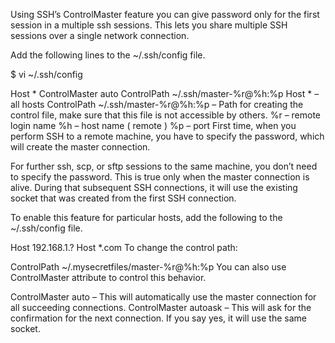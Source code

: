 Using SSH’s ControlMaster feature you can give password only for the first session in a multiple ssh sessions. This lets you share multiple SSH sessions over a single network connection.

Add the following lines to the ~/.ssh/config file.

$ vi ~/.ssh/config

Host *
ControlMaster auto
ControlPath ~/.ssh/master-%r@%h:%p
Host * – all hosts
ControlPath ~/.ssh/master-%r@%h:%p – Path for creating the control file, make sure that this file is not accessible by others.
%r – remote login name
%h – host name ( remote )
%p – port
First time, when you perform SSH to a remote machine, you have to specify the password, which will create the master connection.

For further ssh, scp, or sftp sessions to the same machine, you don’t need to specify the password. This is true only when the master connection is alive. During that subsequent SSH connections, it will use the existing socket that was created from the first SSH connection.

To enable this feature for particular hosts, add the following to the ~/.ssh/config file.

Host 192.168.1.?
Host *.com
To change the control path:

ControlPath ~/.mysecretfiles/master-%r@%h:%p
You can also use ControlMaster attribute to control this behavior.

ControlMaster auto – This will automatically use the master connection for all succeeding connections.
ControlMaster autoask – This will ask for the confirmation for the next connection. If you say yes, it will use the same socket.
